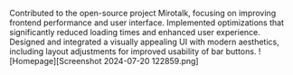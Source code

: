 Contributed to the open-source project Mirotalk, focusing on improving frontend performance and user interface.
Implemented optimizations that significantly reduced loading times and enhanced user experience.
Designed and integrated a visually appealing UI with modern aesthetics, including layout adjustments for improved usability of bar buttons.
![Homepage][Screenshot 2024-07-20 122859.png]
